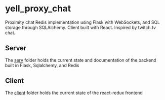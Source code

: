 <h1>yell_proxy_chat</h1>
<p>Proximity chat Redis implementation using Flask with WebSockets, and SQL storage through SQLAlchemy. Client built with React. Inspired by twitch.tv chat.</p>

<h2>Server</h2>
<p>The <a href='https://github.com/about14sheep/yell_proxy_chat/tree/master/serv'>serv</a> folder holds the current state and documentation of the backend built in Flask, Sqlalchemy, and Redis</p>

<h2>Client</h2>
The <a href='https://github.com/about14sheep/yell_proxy_chat/tree/master/client'>client</a> folder holds the current state of the react-redux frontend
